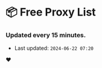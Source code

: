 # :package: Free Proxy List
### Updated every 15 minutes.

- Last updated: `2024-06-22 07:20`

:heart:
